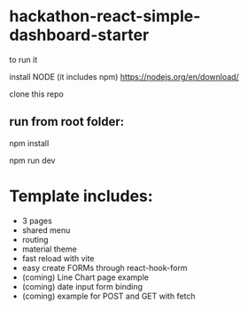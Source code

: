 # hackathon-react-simple-dashboard-starter

to run it 

install NODE (it includes npm)
https://nodejs.org/en/download/

clone this repo

## run from root folder:

npm install

npm run dev

# Template includes:

- 3 pages
- shared menu
- routing
- material theme
- fast reload with vite
- easy create FORMs through react-hook-form
- (coming) Line Chart page example
- (coming) date input form binding
- (coming) example for POST and GET with fetch
